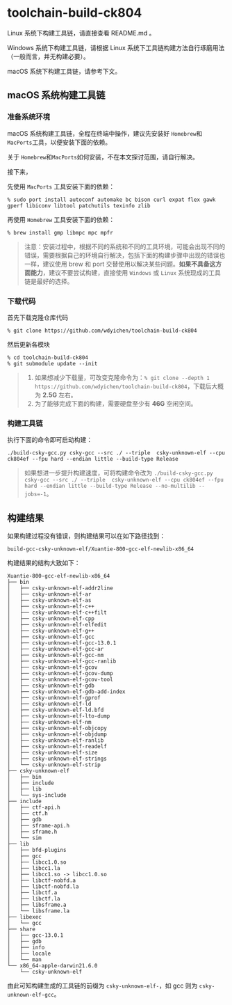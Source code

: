 # toolchain-build-ck804

Linux 系统下构建工具链，请直接查看 README.md 。

Windows 系统下构建工具链，请根据 Linux 系统下工具链构建方法自行琢磨用法（一般而言，并无构建必要）。

macOS 系统下构建工具链，请参考下文。

## macOS 系统构建工具链

### 准备系统环境

macOS 系统构建工具链，全程在终端中操作，建议先安装好 `Homebrew`和`MacPorts`工具，以便安装下面的依赖。

关于 `Homebrew`和`MacPorts`如何安装，不在本文探讨范围，请自行解决。

接下来，

先使用 `MacPorts` 工具安装下面的依赖：

    % sudo port install autoconf automake bc bison curl expat flex gawk gperf libiconv libtool patchutils texinfo zlib

再使用 `Homebrew` 工具安装下面的依赖：

    % brew install gmp libmpc mpc mpfr

> 注意：安装过程中，根据不同的系统和不同的工具环境，可能会出现不同的错误，需要根据自己的环境自行解决，包括下面的构建步骤中出现的错误也一样，建议使用 brew 和 port 交替使用以解决某些问题。**如果不具备这方面能力**，建议不要尝试构建，直接使用 `Windows` 或 `Linux` 系统现成的工具链是最好的选择。

### 下载代码

首先下载克隆仓库代码

```
% git clone https://github.com/wdyichen/toolchain-build-ck804
```

然后更新各模块

```
% cd toolchain-build-ck804
% git submodule update --init
```

> 1.  如果想减少下载量，可改变克隆命令为：`% git clone --depth 1 https://github.com/wdyichen/toolchain-build-ck804`，下载后大概为 **2.5G** 左右。
> 2. 为了能够完成下面的构建，需要硬盘至少有 **46G** 空闲空间。

### 构建工具链
执行下面的命令即可启动构建：

`./build-csky-gcc.py csky-gcc --src ./ --triple  csky-unknown-elf --cpu ck804ef --fpu hard --endian little --build-type Release`

> 如果想进一步提升构建速度，可将构建命令改为 `./build-csky-gcc.py csky-gcc --src ./ --triple  csky-unknown-elf --cpu ck804ef --fpu hard --endian little --build-type Release --no-multilib --jobs=-1`。

## 构建结果

如果构建过程没有错误，则构建结果可以在如下路径找到：

`build-gcc-csky-unknown-elf/Xuantie-800-gcc-elf-newlib-x86_64`

构建结果的结构大致如下：

```
Xuantie-800-gcc-elf-newlib-x86_64
├── bin
│   ├── csky-unknown-elf-addr2line
│   ├── csky-unknown-elf-ar
│   ├── csky-unknown-elf-as
│   ├── csky-unknown-elf-c++
│   ├── csky-unknown-elf-c++filt
│   ├── csky-unknown-elf-cpp
│   ├── csky-unknown-elf-elfedit
│   ├── csky-unknown-elf-g++
│   ├── csky-unknown-elf-gcc
│   ├── csky-unknown-elf-gcc-13.0.1
│   ├── csky-unknown-elf-gcc-ar
│   ├── csky-unknown-elf-gcc-nm
│   ├── csky-unknown-elf-gcc-ranlib
│   ├── csky-unknown-elf-gcov
│   ├── csky-unknown-elf-gcov-dump
│   ├── csky-unknown-elf-gcov-tool
│   ├── csky-unknown-elf-gdb
│   ├── csky-unknown-elf-gdb-add-index
│   ├── csky-unknown-elf-gprof
│   ├── csky-unknown-elf-ld
│   ├── csky-unknown-elf-ld.bfd
│   ├── csky-unknown-elf-lto-dump
│   ├── csky-unknown-elf-nm
│   ├── csky-unknown-elf-objcopy
│   ├── csky-unknown-elf-objdump
│   ├── csky-unknown-elf-ranlib
│   ├── csky-unknown-elf-readelf
│   ├── csky-unknown-elf-size
│   ├── csky-unknown-elf-strings
│   └── csky-unknown-elf-strip
├── csky-unknown-elf
│   ├── bin
│   ├── include
│   ├── lib
│   └── sys-include
├── include
│   ├── ctf-api.h
│   ├── ctf.h
│   ├── gdb
│   ├── sframe-api.h
│   ├── sframe.h
│   └── sim
├── lib
│   ├── bfd-plugins
│   ├── gcc
│   ├── libcc1.0.so
│   ├── libcc1.la
│   ├── libcc1.so -> libcc1.0.so
│   ├── libctf-nobfd.a
│   ├── libctf-nobfd.la
│   ├── libctf.a
│   ├── libctf.la
│   ├── libsframe.a
│   └── libsframe.la
├── libexec
│   └── gcc
├── share
│   ├── gcc-13.0.1
│   ├── gdb
│   ├── info
│   ├── locale
│   └── man
└── x86_64-apple-darwin21.6.0
    └── csky-unknown-elf
```

由此可知构建生成的工具链的前缀为 `csky-unknown-elf-`，如 gcc 则为 `csky-unknown-elf-gcc`。
